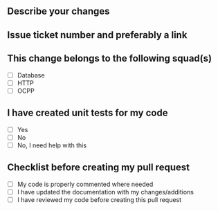## Describe your changes

## Issue ticket number and preferably a link

## This change belongs to the following squad(s)
- [ ] Database
- [ ] HTTP
- [ ] OCPP

## I have created unit tests for my code
* [ ] Yes
* [ ] No
* [ ] No, I need help with this

## Checklist before creating my pull request
- [ ] My code is properly commented where needed
- [ ] I have updated the documentation with my changes/additions
- [ ] I have reviewed my code before creating this pull request
